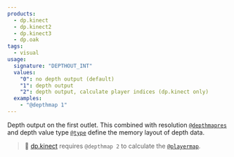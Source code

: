 ```yaml
---
products:
  - dp.kinect
  - dp.kinect2
  - dp.kinect3
  - dp.oak
tags:
  - visual
usage:
  signature: "DEPTHOUT_INT"
  values:
    "0": no depth output (default)
    "1": depth output
    "2": depth output, calculate player indices (dp.kinect only)
  examples:
    - "@depthmap 1"
---
```


Depth output on the first outlet. This combined with resolution
[`@depthmapres`](depthmapres.md) and depth value type [`@type`](type.md) define
the memory layout of depth data.

> :memo: [dp.kinect](../dp.kinect.md) requires `@depthmap 2` to calculate the
> [`@playermap`](playermap.md).
